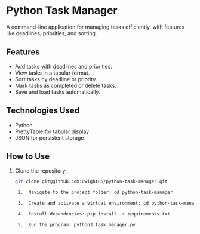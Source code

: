 # Python Task Manager

A command-line application for managing tasks efficiently, with features like deadlines, priorities, and sorting.

## Features
- Add tasks with deadlines and priorities.
- View tasks in a tabular format.
- Sort tasks by deadline or priority.
- Mark tasks as completed or delete tasks.
- Save and load tasks automatically.

## Technologies Used
- Python
- PrettyTable for tabular display
- JSON for persistent storage

## How to Use
1. Clone the repository:
   ```bash
   git clone git@github.com:Dwight85/python-task-manager.git

   	2.	Navigate to the project folder: cd python-task-manager
   
   	3.	Create and activate a virtual environment: cd python-task-manager
   
   	4.	Install dependencies: pip install -r requirements.txt
   
   	5.	Run the program: python3 task_manager.py

   
